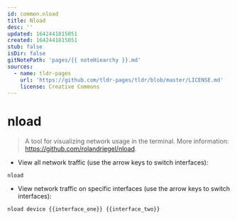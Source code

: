 ```yaml
---
id: common.nload
title: Nload
desc: ''
updated: 1642441815051
created: 1642441815051
stub: false
isDir: false
gitNotePath: 'pages/{{ noteHiearchy }}.md'
sources:
  - name: tldr-pages
    url: 'https://github.com/tldr-pages/tldr/blob/master/LICENSE.md'
    license: Creative Commons
---
```

# nload

> A tool for visualizing network usage in the terminal.
> More information: <https://github.com/rolandriegel/nload>.

- View all network traffic (use the arrow keys to switch interfaces):

`nload`

- View network traffic on specific interfaces (use the arrow keys to switch interfaces):

`nload device {{interface_one}} {{interface_two}}`

